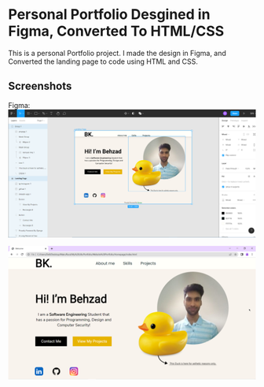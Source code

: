 
# Personal Portfolio Desgined in Figma, Converted To HTML/CSS

This is a personal Portfolio project. I made the design in Figma, and Converted the landing page to code using HTML and CSS.

## Screenshots

Figma:
![App Screenshot](https://raw.githubusercontent.com/Behzad-Khokher/Personal-Website-Figma-HTML5-CSS3/main/PortfolioWEB.PNG)

![App Screenshot](https://github.com/Behzad-Khokher/Personal-Website-Figma-HTML5-CSS3/blob/main/landing_page.png?raw=true)


